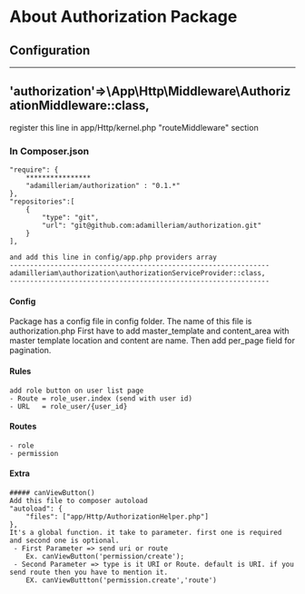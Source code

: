 # About Authorization Package

## Configuration

----------------------------------------------------------------------
'authorization'=>\App\Http\Middleware\AuthorizationMiddleware::class,
----------------------------------------------------------------------
register this line in app/Http/kernel.php "routeMiddleware" section
### In Composer.json
 
    "require": {
        ****************
        "adamilleriam/authorization" : "0.1.*"
    },
    "repositories":[
        {
            "type": "git",
            "url": "git@github.com:adamilleriam/authorization.git"
        }
    ],
    
    and add this line in config/app.php providers array
    ----------------------------------------------------------------
    adamilleriam\authorization\authorizationServiceProvider::class,
    ----------------------------------------------------------------
#### Config
 Package has a config file in config folder. The name of this file is  authorization.php
  First have to add master_template and content_area with master template location and content are name.
  Then add per_page field for pagination.
  
  
#### Rules
    add role button on user list page 
    - Route = role_user.index (send with user id)
    - URL   = role_user/{user_id} 

#### Routes
    - role
    - permission
    
    
#### Extra
    ##### canViewButton() 
    Add this file to composer autoload
    "autoload": {
        "files": ["app/Http/AuthorizationHelper.php"]
    },
    It's a global function. it take to parameter. first one is required and second one is optional.
     - First Parameter => send uri or route 
        Ex. canViewButton('permission/create');
     - Second Parameter => type is it URI or Route. default is URI. if you send route then you have to mention it. 
        EX. canViewButtton('permission.create','route')
    
